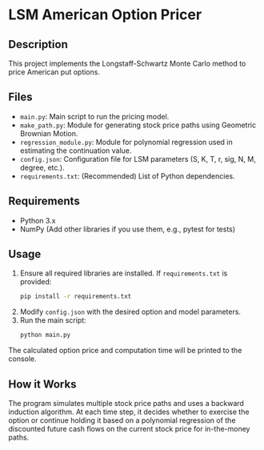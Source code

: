 # LSM American Option Pricer

## Description
This project implements the Longstaff-Schwartz Monte Carlo method to price American put options.

## Files
- `main.py`: Main script to run the pricing model.
- `make_path.py`: Module for generating stock price paths using Geometric Brownian Motion.
- `regression_module.py`: Module for polynomial regression used in estimating the continuation value.
- `config.json`: Configuration file for LSM parameters (S, K, T, r, sig, N, M, degree, etc.).
- `requirements.txt`: (Recommended) List of Python dependencies.

## Requirements
- Python 3.x
- NumPy
(Add other libraries if you use them, e.g., pytest for tests)

## Usage
1.  Ensure all required libraries are installed. If `requirements.txt` is provided:
    ```bash
    pip install -r requirements.txt
    ```
2.  Modify `config.json` with the desired option and model parameters.
3.  Run the main script:
    ```bash
    python main.py
    ```
The calculated option price and computation time will be printed to the console.

## How it Works
The program simulates multiple stock price paths and uses a backward induction algorithm. At each time step, it decides whether to exercise the option or continue holding it based on a polynomial regression of the discounted future cash flows on the current stock price for in-the-money paths.